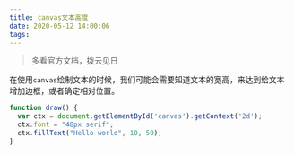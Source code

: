 ```yaml
---
title: canvas文本高度
date: 2020-05-12 14:00:06
tags:
---
```


> 多看官方文档，拨云见日

在使用`canvas`绘制文本的时候，我们可能会需要知道文本的宽高，来达到给文本增加边框，或者确定相对位置。

```js
function draw() {
  var ctx = document.getElementById('canvas').getContext('2d');
  ctx.font = "48px serif";
  ctx.fillText("Hello world", 10, 50);
}
```
